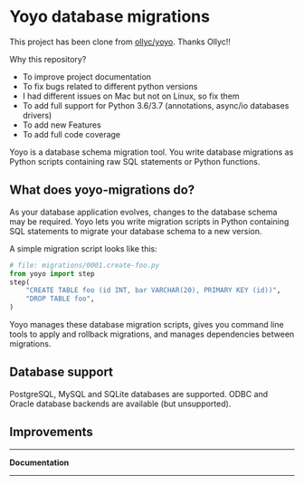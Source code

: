 Yoyo database migrations
========================

This project has been clone from [ollyc/yoyo](https://bitbucket.org/ollyc/yoyo). Thanks Ollyc!!

Why this repository?

* To improve project documentation
* To fix bugs related to different python versions
* I had different issues on Mac but not on Linux, so fix them
* To add full support for Python 3.6/3.7 (annotations, async/io databases drivers)
* To add new Features
* To add full code coverage

Yoyo is a database schema migration tool. You write database migrations
as Python scripts containing raw SQL statements or Python functions.

What does yoyo-migrations do?
-----------------------------

As your database application evolves, changes to the database schema may be
required. Yoyo lets you write migration scripts in Python containing
SQL statements to migrate your database schema to a new version.

A simple migration script looks like this:

```python
# file: migrations/0001.create-foo.py
from yoyo import step
step(
    "CREATE TABLE foo (id INT, bar VARCHAR(20), PRIMARY KEY (id))",
    "DROP TABLE foo",
)
```

Yoyo manages these database migration scripts,
gives you command line tools to apply and rollback migrations,
and manages dependencies between migrations.

Database support
----------------

PostgreSQL, MySQL and SQLite databases are supported.
ODBC and Oracle database backends are available (but unsupported).
 
Improvements
------------

---

**Documentation**

---